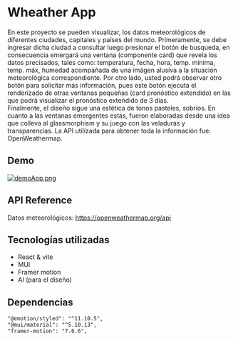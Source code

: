 
# Wheather App

En este proyecto se pueden visualizar, los datos meteorológicos de diferentes ciudades, 
capitales y países del mundo.
Primeramente, se debe ingresar dicha ciudad a consultar luego presionar el botón de 
busqueda, en consecuencia emergará una ventana (componente card) que revela los datos precisados,
tales como: temperatura, fecha, hora, temp. mínima, temp. máx, humedad acompañada de una imágen 
alusiva a la situación meteorológica correspondiente.
Por otro lado, usted podrá observar otro botón para solicitar más información, pues este botón
ejecuta el renderizado de otras ventanas pequeñas (card pronóstico extendido) en las que 
podrá visualizar el pronóstico extendido de 3 días.  
Finalmente, el diseño sigue una estética de tonos pasteles, sobrios. En cuanto a las ventanas
emergentes estas, fueron elaboradas desde una idea que colleva al glassmorphism y su juego con 
las veladuras y transparencias.
La API utilizada para obtener toda la información fue: OpenWeathermap.




## Demo

[![demoApp.png](https://i.postimg.cc/0Q3kZtxb/demoApp.png)](https://postimg.cc/5YBW2SXV)


## API Reference

Datos meteorológicos: https://openweathermap.org/api


## Tecnologías utilizadas

* React & vite
* MUI
* Framer motion
* AI (para el diseño)


## Dependencias

    "@emotion/styled": "^11.10.5",
    "@mui/material": "^5.10.13",
    "framer-motion": "7.6.6",

